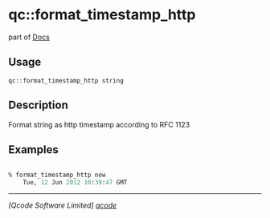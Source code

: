 qc::format_timestamp_http
=========================

part of [Docs](../index.md)

Usage
-----
`qc::format_timestamp_http string`

Description
-----------
Format string as http timestamp according to RFC 1123

Examples
--------
```tcl

% format_timestamp_http now
    Tue, 12 Jun 2012 10:39:47 GMT

```

----------------------------------
*[Qcode Software Limited] [qcode]*

[qcode]: http://www.qcode.co.uk "Qcode Software"